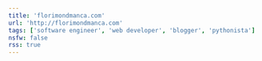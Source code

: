 ```yaml
---
title: 'florimondmanca.com'
url: 'http://florimondmanca.com'
tags: ['software engineer', 'web developer', 'blogger', 'pythonista']
nsfw: false
rss: true
---
```

